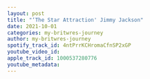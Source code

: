 ```yaml
---
layout: post
title: "‘The Star Attraction' Jimmy Jackson"
date: 2021-10-01
categories: my-britwres-journey
author: my-britwres-journey
spotify_track_id: 4ntPrrKCHromaCfnSP2xGP
youtube_video_id: 
apple_track_id: 1000537280776
youtube_metadata: 
---
```

